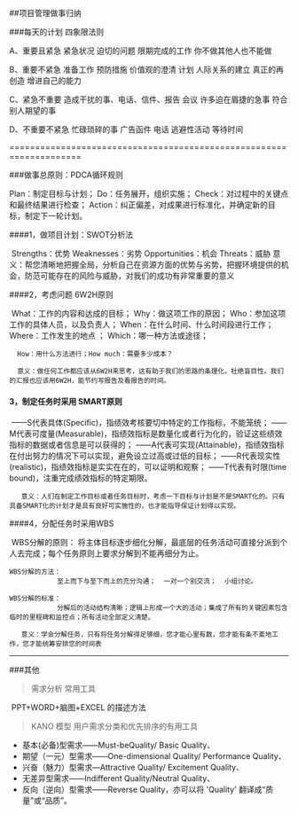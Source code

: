##项目管理做事归纳

###每天的计划  四象限法则

A、重要且紧急
紧急状况     迫切的问题   限期完成的工作         你不做其他人也不能做

B、重要不紧急
准备工作    预防措施     价值观的澄清    计划  人际关系的建立
真正的再创造          增进自己的能力

C、紧急不重要
造成干扰的事、电话、信件、报告          会议   许多迫在眉捷的急事   符合别人期望的事

D、不重要不紧急
忙碌琐碎的事   广告函件  电话   逃避性活动    等待时间

====================================================================

###做事总原则：PDCA循环规则

Plan：制定目标与计划；
Do：任务展开，组织实施；
Check：对过程中的关键点和最终结果进行检查；
Action：纠正偏差，对成果进行标准化，并确定新的目标，制定下一轮计划。

####1，做项目计划：SWOT分析法

​        Strengths：优势              Weaknesses：劣势
        Opportunities：机会          Threats：威胁
        意义：帮您清晰地把握全局，分析自己在资源方面的优势与劣势，把握环境提供的机会，防范可能存在的风险与威胁，对我们的成功有非常重要的意义

####2，考虑问题  6W2H原则

​      What：工作的内容和达成的目标；        Why：做这项工作的原因；  Who：参加这项工作的具体人员，以及负责人；
      When：在什么时间、什么时间段进行工作；Where：工作发生的地点 ； Which：哪一种方法或途径；

      How：用什么方法进行；How much：需要多少成本？
    
      意义：做任何工作都应该从6W2H来思考，这有助于我们的思路的条理化，杜绝盲目性。我们的汇报也应该用6W2H，能节约写报告及看报告的时间。

####  3，制定任务时采用 SMART原则

​    ——S代表具体(Specific)，指绩效考核要切中特定的工作指标，不能笼统；
    ——M代表可度量(Measurable)，指绩效指标是数量化或者行为化的，验证这些绩效指标的数据或者信息是可以获得的；
    ——A代表可实现(Attainable)，指绩效指标在付出努力的情况下可以实现，避免设立过高或过低的目标；
    ——R代表现实性(realistic)，指绩效指标是实实在在的，可以证明和观察；
    ——T代表有时限(time bound)，注重完成绩效指标的特定期限。
      

       意义：人们在制定工作目标或者任务目标时，考虑一下目标与计划是不是SMART化的。只有具备SMART化的计划才是具有良好可实施性的，也才能指导保证计划得以实现。

####4，分配任务时采用WBS

​    WBS分解的原则：
                将主体目标逐步细化分解，最底层的任务活动可直接分派到个人去完成；每个任务原则上要求分解到不能再细分为止。

    WBS分解的方法：
                至上而下与至下而上的充分沟通；  一对一个别交流；  小组讨论。
    
    WBS分解的标准：
                分解后的活动结构清晰；逻辑上形成一个大的活动；集成了所有的关键因素包含临时的里程碑和监控点；所有活动全部定义清楚。
    
       意义：学会分解任务，只有将任务分解得足够细，您才能心里有数，您才能有条不紊地工作，您才能统筹安排您的时间表


***

###其他

> 需求分析 常用工具

​    PPT+WORD+脑图+EXCEL 的描述方法

> KANO 模型   用户需求分类和优先排序的有用工具

* 基本(必备)型需求——Must-beQuality/ Basic Quality、
* 期望（一元）型需求——One-dimensional Quality/ Performance Quality、
* 兴奋（魅力）型需求—Attractive Quality/ Excitement Quality、
* 无差异型需求——Indifferent Quality/Neutral Quality、
* 反向（逆向）型需求——Reverse Quality，亦可以将 'Quality' 翻译成“质量”或“品质”。

